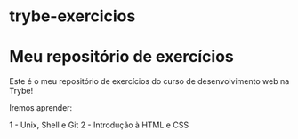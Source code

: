# trybe-exercicios

# Meu repositório de exercícios

Este é o meu repositório de exercícios do curso de desenvolvimento web na Trybe!

Iremos aprender:

1 - Unix, Shell e Git
2 - Introdução à HTML e CSS